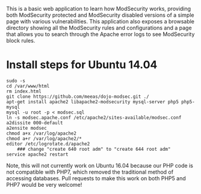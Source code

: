 This is a basic web application to learn how ModSecurity works, providing both
ModSecurity protected and ModSecurity disabled versions of a simple page with
various vulnerabilities.  This application also exposes a browsable directory
showing all the ModSecurity rules and configurations and a page that allows you
to search through the Apache error logs to see ModSecurity block rules.

# Install steps for Ubuntu 14.04

    sudo -s
    cd /var/www/html
    rm index.html
    git clone https://github.com/meeas/dojo-modsec.git ./
    apt-get install apache2 libapache2-modsecurity mysql-server php5 php5-mysql
    mysql -u root -p < modsec.sql
    ln -s modsec.apache.conf /etc/apache2/sites-available/modsec.conf
    a2dissite 000-default
    a2ensite modsec
    chmod a+x /var/log/apache2
    chmod a+r /var/log/apache2/*
    editor /etc/logrotate.d/apache2
        ### change "create 640 root adm" to "create 644 root adm"
    service apache2 restart

Note, this will not currently work on Ubuntu 16.04 because our PHP code is
not compatible with PHP7, which removed the traditional method of accessing
databases.  Pull requests to make this work on both PHP5 and PHP7 would be very
welcome!
